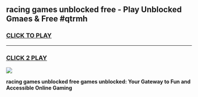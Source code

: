
## racing games unblocked free - Play Unblocked Gmaes & Free #qtrmh
<h3>
<a href="https://premium.freeplayer.one?title=racing_games_unblocked_free&ref=03M">CLICK TO PLAY</a></h3>
<hr>

<h3>
<a href="https://premium.freeplayer.one?title=racing_games_unblocked_free&ref=03M">CLICK 2 PLAY</a>
  
</h3>

<a href="https://premium.freeplayer.one?title=racing_games_unblocked_free&ref=03M"><img src="https://clearcache.store/games.png"></a>


**racing games unblocked free games unblocked: Your Gateway to Fun and Accessible Online Gaming**
